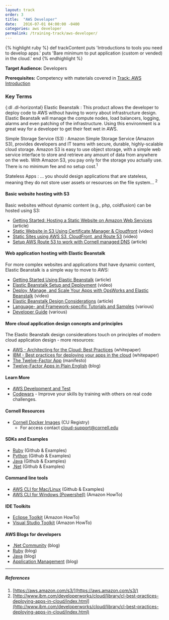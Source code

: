 ```yaml
---
layout: track
order: 3
title:  "AWS Developer"
date:   2016-07-01 04:00:00 -0400
categories: aws developer
permalink: /training-track/aws-developer/
---
```


{% highlight ruby %}
def trackContent
  puts 'Introductions to tools you need to develop apps.'
  puts 'Bare minimum to put application (custom or vended) in the cloud.'
end
{% endhighlight %}

**Target Audience:** Developers

**Prerequisites:** Competency with materials covered in [Track: AWS Introduction](../aws-introduction/)


### Key Terms

{:dl .dl-horizontal}
Elastic Beanstalk
: This product allows the developer to deploy code to AWS without having to worry about infrastructure design.  Elastic Beanstalk will manage the compute nodes, load balancers, logging, alarms and even patching of the infrastructure.  Using this environment is a great way for a developer to get their feet wet in AWS.

Simple Storage Service (S3)
: Amazon Simple Storage Service (Amazon S3), provides developers and IT teams with secure, durable, highly-scalable cloud storage. Amazon S3 is easy to use object storage, with a simple web service interface to store and retrieve any amount of data from anywhere on the web. With Amazon S3, you pay only for the storage you actually use. There is no minimum fee and no setup cost.<sup>1</sup>

Stateless Apps
: ... you should design applications that are stateless, meaning they do not store user assets or resources on the file system... <sup>2</sup>

#### Basic website hosting with S3

Basic websites without dynamic content (e.g., php, coldfusion) can be hosted using S3:

* [Getting Started: Hosting a Static Website on Amazon Web Services](https://docs.aws.amazon.com/gettingstarted/latest/swh/website-hosting-intro.html) (article)
* [Static Website in S3 Using Certificate Manager & Cloudfront](https://www.youtube.com/watch?v=5uS_rQjQ4Hw) (video)
* [Static Sites using AWS S3, CloudFront, and Route 53](https://sysadmincasts.com/episodes/48-static-sites-using-aws-s3-cloudfront-and-route-53-1-5) (video)
* [Setup AWS Route 53 to work with Cornell managed DNS](https://blogs.cornell.edu/cloudification/2016/05/17/how-to-setup-aws-route53-to-work-with-cornell-managed-dns/) (article)

#### Web application hosting with Elastic Beanstalk

For more complex websites and applications that have dynamic content, Elastic Beanstalk is a simple way to move to AWS:

* [Getting Started Using Elastic Beanstalk](https://docs.aws.amazon.com/elasticbeanstalk/latest/dg/GettingStarted.html) (article)
* [Elastic Beanstalk Setup and Deployment](https://www.youtube.com/watch?v=rvxucBBDlPQ) (video)
* [Deploy, Manage, and Scale Your Apps with OpsWorks and Elastic Beanstalk](https://www.youtube.com/watch?v=WNLIsqjkvu8) (video)
* [Elastic Beanstalk Design Considerations](https://docs.aws.amazon.com/elasticbeanstalk/latest/dg/concepts.concepts.design.html) (article)
* [Language- and Framework-specific Tutorials and Samples](https://docs.aws.amazon.com/elasticbeanstalk/latest/dg/tutorials.html) (various)
* [Developer Guide](https://docs.aws.amazon.com/elasticbeanstalk/latest/dg/Welcome.html) (various)

#### More cloud application design concepts and principles

The Elastic Beanstalk design considerations touch on principles of modern cloud application design - more resources:

* [AWS - Architecting for the Cloud: Best Practices](https://s3.amazonaws.com/awsmedia/AWS_Cloud_Best_Practices.pdf) (whitepaper)
* [IBM - Best practices for deploying your apps in the cloud](https://www.ibm.com/developerworks/cloud/library/cl-best-practices-deploying-apps-in-cloud/index.html) (whitepaper)
* [The Twelve-Factor App](http://12factor.net/) (manifesto)
* [Twelve-Factor Apps in Plain English](http://www.clearlytech.com/2014/01/04/12-factor-apps-plain-english/) (blog)

#### Learn More
* [AWS Development and Test](https://aws.amazon.com/dev-test/)
* [Codewars](https://www.codewars.com/) - Improve your skills by training with others on real code challenges.

#### Cornell Resources
* [Cornell Docker Images](https://dtr.cucloud.net) (CU Registry)
  * For access contact [cloud-support@cornell.edu](cloud-support@cornell.edu)

#### SDKs and Examples
* [Ruby](https://github.com/awslabs/aws-ruby-sample) (Github & Examples)
* [Python](https://github.com/awslabs/aws-python-sample) (Github & Examples)
* [Java](https://github.com/awslabs/aws-java-sample) (Github & Examples)
* [.Net](https://github.com/awslabs/aws-sdk-net-samples) (Github & Examples)

#### Command line tools
* [AWS CLI for Mac/Linux](https://aws.amazon.com/cli/) (Github & Examples)
* [AWS CLI for Windows (Powershell)](https://aws.amazon.com/documentation/powershell/) (Amazon HowTo)

#### IDE Toolkits
* [Eclipse Toolkit](https://aws.amazon.com/documentation/awstoolkiteclipse/) (Amazon HowTo)
* [Visual Studio Toolkit](https://aws.amazon.com/visualstudio/) (Amazon HowTo)

#### AWS Blogs for developers
* [.Net Community](http://blogs.aws.amazon.com/net/) (blog)
* [Ruby](http://ruby.awsblog.com/) (blog)
* [Java](http://java.awsblog.com/) (blog)
* [Application Management](http://blogs.aws.amazon.com/application-management) (blog)

---

##### References
1. [https://aws.amazon.com/s3/](https://aws.amazon.com/s3/)
2. [http://www.ibm.com/developerworks/cloud/library/cl-best-practices-deploying-apps-in-cloud/index.html](http://www.ibm.com/developerworks/cloud/library/cl-best-practices-deploying-apps-in-cloud/index.html)
